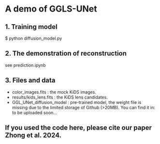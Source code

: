 # A demo of GGLS-UNet


## 1. Training model 

$ python diffusion_model.py

## 2. The demonstration of reconstruction

see prediction.ipynb

## 3. Files and data

- color_images.fits : the mock KiDS images.
- results/kids_lens.fits : the KiDS lens candidates.
- GGL_UNet_diffusion_model : pre-trained model, the weight file is missing due to the limited storage of Github (>20MB). You can find it in: to be uploaded soon...

## If you used the code here, please cite our paper Zhong et al. 2024.
